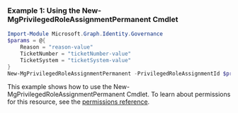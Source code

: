 ### Example 1: Using the New-MgPrivilegedRoleAssignmentPermanent Cmdlet
```powershell
Import-Module Microsoft.Graph.Identity.Governance
$params = @{
	Reason = "reason-value"
	TicketNumber = "ticketNumber-value"
	TicketSystem = "ticketSystem-value"
}
New-MgPrivilegedRoleAssignmentPermanent -PrivilegedRoleAssignmentId $privilegedRoleAssignmentId -BodyParameter $params
```
This example shows how to use the New-MgPrivilegedRoleAssignmentPermanent Cmdlet.
To learn about permissions for this resource, see the [permissions reference](/graph/permissions-reference).
